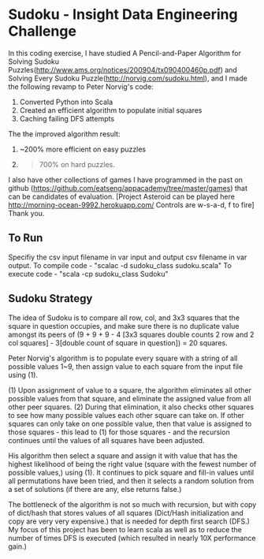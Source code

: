 Sudoku - Insight Data Engineering Challenge
===========================================

In this coding exercise, I have studied A Pencil-and-Paper Algorithm for Solving Sudoku Puzzles(http://www.ams.org/notices/200904/tx090400460p.pdf) and Solving Every Sudoku Puzzle(http://norvig.com/sudoku.html), and I made the following revamp to Peter Norvig's code:

1. Converted Python into Scala
2. Created an efficient algorithm to populate initial squares
3. Caching failing DFS attempts
 
The the improved algorithm result:
1. ~200% more efficient on easy puzzles
2. > 700% on hard puzzles.

I also have other collections of games I have programmed in the past on github (https://github.com/eatseng/appacademy/tree/master/games) that can be candidates of evaluation. [Project Asteroid can be played here http://morning-ocean-9992.herokuapp.com/ Controls are w-s-a-d, f to fire] Thank you.

To Run
------
Specifiy the csv input filename in var input and output csv filename in var output.
To compile code - "scalac -d sudoku_class sudoku.scala"
To execute code - "scala -cp sudoku_class Sudoku"

Sudoku Strategy
---------------
The idea of Sudoku is to compare all row, col, and 3x3 squares that the square in question occupies, and make sure there is no duplicate value amongst its peers of (9 + 9 + 9 - 4 [3x3 squares double counts 2 row and 2 col squares] - 3[double count of square in question]) = 20 squares.

Peter Norvig's algorithm is to populate every square with a string of all possible values 1~9, then assign value to each square from the input file using (1).

(1) Upon assignment of value to a square, the algorithm eliminates all other possible values from that square, and eliminate the assigned value from all other peer squares. (2) During that elimination, it also checks other squares to see how many possible values each other square can take on. If other squares can only take on one possible value, then that value is assigned to those squares - this lead to (1) for those squares - and the recursion continues until the values of all squares have been adjusted.

His algorithm then select a square and assign it with value that has the highest likelihood of being the right value (square with the fewest number of possible values,) using (1). It continues to pick square and fill-in values until all permutations have been tried, and then it selects a random solution from a set of solutions (if there are any, else returns false.)

The bottleneck of the algorithm is not so much with recursion, but with copy of dict/hash that stores values of all squares (Dict/Hash initialization and copy are very very expensive.) that is needed for depth first search (DFS.) My focus of this project has been to learn scala as well as to reduce the number of times DFS is executed (which resulted in nearly 10X performance gain.) 
